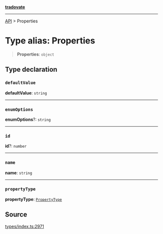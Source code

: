 [**tradovate**](../README.md)

***

[API](../API.md) > Properties

# Type alias: Properties

> **Properties**: `object`

## Type declaration

### `defaultValue`

**defaultValue**: `string`

***

### `enumOptions`

**enumOptions**?: `string`

***

### `id`

**id**?: `number`

***

### `name`

**name**: `string`

***

### `propertyType`

**propertyType**: [`PropertyType`](../enumerations/enumeration.PropertyType.md)

## Source

[types/index.ts:2971](https://github.com/cgilly2fast/tradovate-typescript/blob/b1caea5/src/types/index.ts#L2971)

